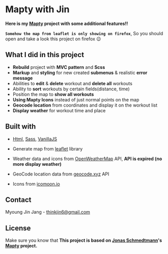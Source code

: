 # Mapty with Jin

**Here is my [Mapty](mapty-jin.netlify.app) project with some additional features!!**

**`Somehow the map from leaflet is only showing on firefox`**, So you should open and take a look this project on firefox :wink:

## What I did in this project

- **Rebuild** project with **MVC pattern** and **Scss**
- **Markup** and **styling** for new created **submenus** & realistic **error message**
- Abilities to **edit** & **delete** workout and **delete all** workouts
- Ability to **sort** workouts by certain fields(distance, time)
- Position the map to **show all workouts**
- **Using Mapty Icons** instead of just normal points on the map
- **Geocode location** from coordinates and display it on the workout list
- **Display weather** for workout time and place 

## Built with

- [Html](https://html.com/), [Sass](https://sass-lang.com/), [VanillaJS](https://www.javascript.com/)

- Generate map from [leaflet](https://leafletjs.com/) library
- Weather data and icons from [OpenWeatherMap](https://openweathermap.org/) API, **API is expired (no more display weather)**
- GeoCode location data from [geocode.xyz](https://geocode.xyz/) API
- Icons from [icomoon.io](icomoon.io)

## Contact

Myoung Jin Jang - [thinkjin6@gmail.com](https://www.google.com/gmail/about/)

## License

Make sure you know that **This project is based on [Jonas Schmedtmann](https://github.com/jonasschmedtmann)'s [Mapty](https://mapty.netlify.app/) project.**

